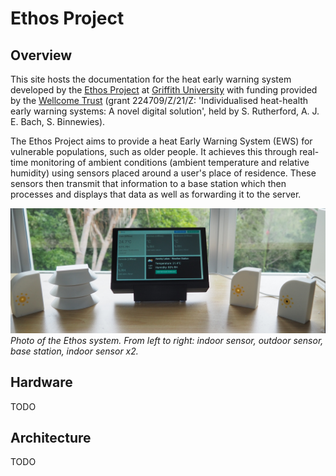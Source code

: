 # Ethos Project

## Overview

This site hosts the documentation for the heat early warning system developed by the [Ethos Project](https://www.griffith.edu.au/research/climate-action/climate-transitions/health/ethos-project) at [Griffith University](https://www.griffith.edu.au/) with funding provided by the [Wellcome Trust](https://wellcome.org/) (grant 224709/Z/21/Z: 'Individualised heat-health early warning systems: A novel digital solution', held by S. Rutherford, A. J. E. Bach, S. Binnewies).

The Ethos Project aims to provide a heat Early Warning System (EWS) for vulnerable populations, such as older people. It achieves this through real-time monitoring of ambient conditions (ambient temperature and relative humidity) using sensors placed around a user's place of residence. These sensors then transmit that information to a base station which then processes and displays that data as well as forwarding it to the server.

![System](assets/system.JPG)
*Photo of the Ethos system. From left to right: indoor sensor, outdoor sensor, base station, indoor sensor x2.*

## Hardware

TODO

## Architecture

TODO
